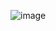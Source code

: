 ![image](https://github.com/SaubhikBanerjee/Snowflake_substr/assets/138304816/8677b7d9-83a0-4c59-9b07-afcf1436b920)
